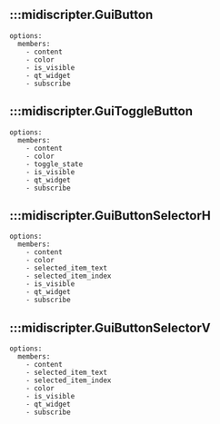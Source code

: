 ## :::midiscripter.GuiButton
    options:
      members:
        - content
        - color
        - is_visible
        - qt_widget
        - subscribe

## :::midiscripter.GuiToggleButton
    options:
      members:
        - content
        - color
        - toggle_state
        - is_visible
        - qt_widget
        - subscribe

## :::midiscripter.GuiButtonSelectorH
    options:
      members:
        - content
        - color
        - selected_item_text
        - selected_item_index
        - is_visible
        - qt_widget
        - subscribe

## :::midiscripter.GuiButtonSelectorV
    options:
      members:
        - content
        - selected_item_text
        - selected_item_index
        - color
        - is_visible
        - qt_widget
        - subscribe
